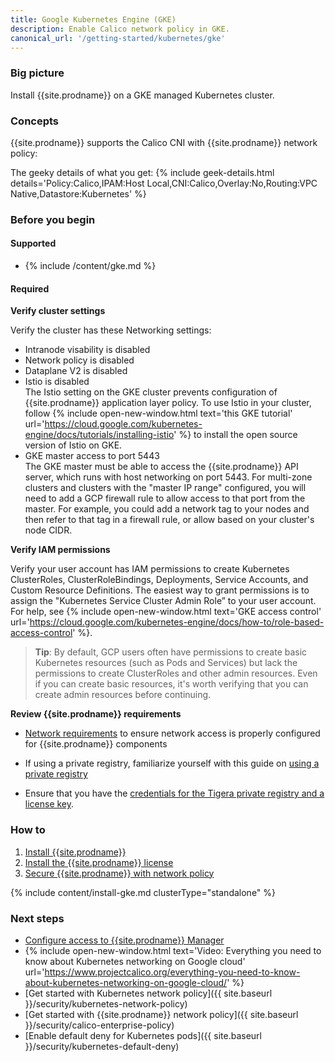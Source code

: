 ```yaml
---
title: Google Kubernetes Engine (GKE)
description: Enable Calico network policy in GKE.
canonical_url: '/getting-started/kubernetes/gke'
---
```


### Big picture

Install {{site.prodname}} on a GKE managed Kubernetes cluster.

### Concepts

{{site.prodname}} supports the Calico CNI with {{site.prodname}} network policy:

The geeky details of what you get:
{% include geek-details.html details='Policy:Calico,IPAM:Host Local,CNI:Calico,Overlay:No,Routing:VPC Native,Datastore:Kubernetes' %}

### Before you begin

#### Supported
- {% include /content/gke.md %}

#### Required

**Verify cluster settings**

Verify the cluster has these Networking settings:
- Intranode visability is disabled
- Network policy is disabled
- Dataplane V2 is disabled
- Istio is disabled  
   The Istio setting on the GKE cluster prevents configuration of {{site.prodname}} application layer policy. To use Istio in your cluster, follow {% include open-new-window.html text='this GKE tutorial' url='https://cloud.google.com/kubernetes-engine/docs/tutorials/installing-istio' %} to install the open source version of Istio on GKE.
- GKE master access to port 5443   
   The GKE master must be able to access the {{site.prodname}} API server, which runs with host networking on port 5443.  For multi-zone clusters and clusters with the "master IP range" configured, you will need to add a GCP firewall rule to allow access to that port from the master.  For example, you could add a network tag to your nodes and then refer to that tag in a firewall rule, or allow based on your cluster's node CIDR.

**Verify IAM permissions**  

Verify your user account has IAM permissions to create Kubernetes ClusterRoles, ClusterRoleBindings, Deployments, Service Accounts, and Custom Resource Definitions. The easiest way to grant permissions is to assign the "Kubernetes Service Cluster Admin Role” to your user account. For help, see {% include open-new-window.html text='GKE access control' url='https://cloud.google.com/kubernetes-engine/docs/how-to/role-based-access-control' %}. 

> **Tip**: By default, GCP users often have permissions to create basic Kubernetes resources (such as Pods and Services) but lack the permissions to create ClusterRoles and other admin resources.  Even if you can create basic resources, it's worth verifying that you can create admin resources before continuing.

**Review {{site.prodname}} requirements**

- [Network requirements]({{site.baseurl}}/getting-started/kubernetes/requirements#network-requirements) to ensure network access is properly configured for {{site.prodname}} components

- If using a private registry, familiarize yourself with this guide on [using a private registry]({{site.baseurl}}/getting-started/private-registry)

- Ensure that you have the [credentials for the Tigera private registry and a license key]({{site.baseurl}}/getting-started/calico-enterprise#get-private-registry-credentials-and-license-key).

### How to

1. [Install {{site.prodname}}](#install-calico-enterprise)
1. [Install the {{site.prodname}} license](#install-the-calico-enterprise-license)
1. [Secure {{site.prodname}} with network policy](#secure-calico-enterprise-with-network-policy)

{% include content/install-gke.md clusterType="standalone" %}

### Next steps

- [Configure access to {{site.prodname}} Manager]({{site.baseurl}}/getting-started/cnx/access-the-manager)
- {% include open-new-window.html text='Video: Everything you need to know about Kubernetes networking on Google cloud' url='https://www.projectcalico.org/everything-you-need-to-know-about-kubernetes-networking-on-google-cloud/' %}
- [Get started with Kubernetes network policy]({{ site.baseurl }}/security/kubernetes-network-policy)
- [Get started with {{site.prodname}} network policy]({{ site.baseurl }}/security/calico-enterprise-policy)
- [Enable default deny for Kubernetes pods]({{ site.baseurl }}/security/kubernetes-default-deny)
